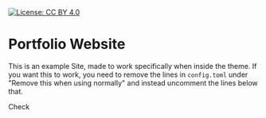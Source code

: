 [![License: CC BY 4.0](https://img.shields.io/badge/License-CC%20BY%204.0-lightgrey.svg)](https://creativecommons.org/licenses/by/4.0/)

# Portfolio Website

This is an example Site, made to work specifically when inside the theme. If you want this to work, you need to remove the lines in `config.toml` under "Remove this when using normally" and instead uncomment the lines below that.


Check